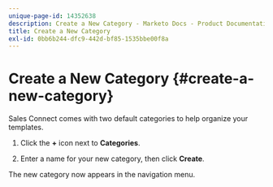 ```yaml
---
unique-page-id: 14352638
description: Create a New Category - Marketo Docs - Product Documentation
title: Create a New Category
exl-id: 0bb6b244-dfc9-442d-bf85-1535bbe00f8a
---
```

# Create a New Category {#create-a-new-category}

Sales Connect comes with two default categories to help organize your templates.

1. Click the **+** icon next to **Categories**.

1. Enter a name for your new category, then click **Create**.

The new category now appears in the navigation menu.
